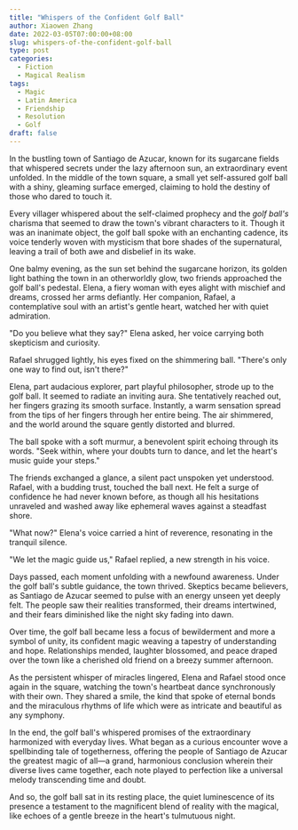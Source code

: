 ```yaml
---
title: "Whispers of the Confident Golf Ball"
author: Xiaowen Zhang
date: 2022-03-05T07:00:00+08:00
slug: whispers-of-the-confident-golf-ball
type: post
categories:
  - Fiction
  - Magical Realism
tags:
  - Magic
  - Latin America
  - Friendship
  - Resolution
  - Golf
draft: false
---
```


In the bustling town of Santiago de Azucar, known for its sugarcane fields that whispered secrets under the lazy afternoon sun, an extraordinary event unfolded. In the middle of the town square, a small yet self-assured golf ball with a shiny, gleaming surface emerged, claiming to hold the destiny of those who dared to touch it.

Every villager whispered about the self-claimed prophecy and the *golf ball's* charisma that seemed to draw the town's vibrant characters to it. Though it was an inanimate object, the golf ball spoke with an enchanting cadence, its voice tenderly woven with mysticism that bore shades of the supernatural, leaving a trail of both awe and disbelief in its wake.

One balmy evening, as the sun set behind the sugarcane horizon, its golden light bathing the town in an otherworldly glow, two friends approached the golf ball's pedestal. Elena, a fiery woman with eyes alight with mischief and dreams, crossed her arms defiantly. Her companion, Rafael, a contemplative soul with an artist's gentle heart, watched her with quiet admiration.

"Do you believe what they say?" Elena asked, her voice carrying both skepticism and curiosity.

Rafael shrugged lightly, his eyes fixed on the shimmering ball. "There's only one way to find out, isn't there?"

Elena, part audacious explorer, part playful philosopher, strode up to the golf ball. It seemed to radiate an inviting aura. She tentatively reached out, her fingers grazing its smooth surface. Instantly, a warm sensation spread from the tips of her fingers through her entire being. The air shimmered, and the world around the square gently distorted and blurred.

The ball spoke with a soft murmur, a benevolent spirit echoing through its words. "Seek within, where your doubts turn to dance, and let the heart's music guide your steps."

The friends exchanged a glance, a silent pact unspoken yet understood. Rafael, with a budding trust, touched the ball next. He felt a surge of confidence he had never known before, as though all his hesitations unraveled and washed away like ephemeral waves against a steadfast shore.

"What now?" Elena's voice carried a hint of reverence, resonating in the tranquil silence.

"We let the magic guide us," Rafael replied, a new strength in his voice.

Days passed, each moment unfolding with a newfound awareness. Under the golf ball's subtle guidance, the town thrived. Skeptics became believers, as Santiago de Azucar seemed to pulse with an energy unseen yet deeply felt. The people saw their realities transformed, their dreams intertwined, and their fears diminished like the night sky fading into dawn.

Over time, the golf ball became less a focus of bewilderment and more a symbol of unity, its confident magic weaving a tapestry of understanding and hope. Relationships mended, laughter blossomed, and peace draped over the town like a cherished old friend on a breezy summer afternoon.

As the persistent whisper of miracles lingered, Elena and Rafael stood once again in the square, watching the town's heartbeat dance synchronously with their own. They shared a smile, the kind that spoke of eternal bonds and the miraculous rhythms of life which were as intricate and beautiful as any symphony.

In the end, the golf ball's whispered promises of the extraordinary harmonized with everyday lives. What began as a curious encounter wove a spellbinding tale of togetherness, offering the people of Santiago de Azucar the greatest magic of all—a grand, harmonious conclusion wherein their diverse lives came together, each note played to perfection like a universal melody transcending time and doubt.

And so, the golf ball sat in its resting place, the quiet luminescence of its presence a testament to the magnificent blend of reality with the magical, like echoes of a gentle breeze in the heart's tulmutuous night.